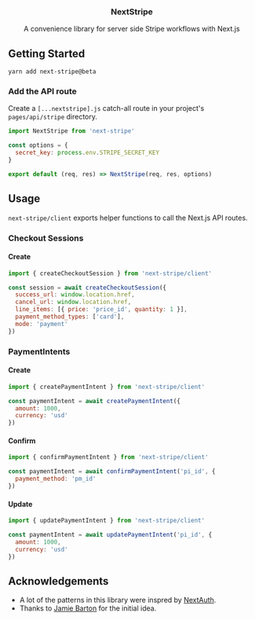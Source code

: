 <h3 align="center">
  NextStripe
</h3>

<p align="center">
  A convenience library for server side Stripe workflows with Next.js
</p>

## Getting Started

```
yarn add next-stripe@beta
```

### Add the API route

Create a `[...nextstripe].js` catch-all route in your project's `pages/api/stripe` directory.

```js
import NextStripe from 'next-stripe'

const options = {
  secret_key: process.env.STRIPE_SECRET_KEY
}

export default (req, res) => NextStripe(req, res, options)
```

## Usage

`next-stripe/client` exports helper functions to call the Next.js API routes.

### Checkout Sessions

#### Create

```js
import { createCheckoutSession } from 'next-stripe/client'

const session = await createCheckoutSession({
  success_url: window.location.href,
  cancel_url: window.location.href,
  line_items: [{ price: 'price_id', quantity: 1 }],
  payment_method_types: ['card'],
  mode: 'payment'
})
```

### PaymentIntents

#### Create

```js
import { createPaymentIntent } from 'next-stripe/client'

const paymentIntent = await createPaymentIntent({
  amount: 1000,
  currency: 'usd'
})
```

#### Confirm

```js
import { confirmPaymentIntent } from 'next-stripe/client'

const paymentIntent = await confirmPaymentIntent('pi_id', {
  payment_method: 'pm_id'
})
```

#### Update

```js
import { updatePaymentIntent } from 'next-stripe/client'

const paymentIntent = await updatePaymentIntent('pi_id', {
  amount: 1000,
  currency: 'usd'
})
```

## Acknowledgements

- A lot of the patterns in this library were inspred by [NextAuth](https://github.com/nextauthjs/next-auth).
- Thanks to [Jamie Barton](https://github.com/notrab/next-stripe) for the initial idea.
